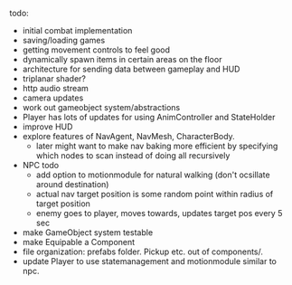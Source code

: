 todo:
* initial combat implementation
* saving/loading games
* getting movement controls to feel good
* dynamically spawn items in certain areas on the floor
* architecture for sending data between gameplay and HUD
* triplanar shader? 
* http audio stream
* camera updates
* work out gameobject system/abstractions
* Player has lots of updates for using AnimController and StateHolder
* improve HUD
* explore features of NavAgent, NavMesh, CharacterBody. 
    * later might want to make nav baking more efficient by specifying which nodes to scan instead of doing all recursively
* NPC todo
    * add option to motionmodule for natural walking (don't ocsillate around destination)
    * actual nav target position is some random point within radius of target position
    * enemy goes to player, moves towards, updates target pos every 5 sec
* make GameObject system testable 
* make Equipable a Component
* file organization: prefabs folder. Pickup etc. out of components/. 
* update Player to use statemanagement and motionmodule similar to npc. 
